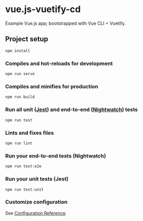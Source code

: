 # vue.js-vuetify-cd
Example Vue.js app; bootstrapped with Vue CLI + Vuetify.

## Project setup
```
npm install
```

### Compiles and hot-reloads for development
```
npm run serve
```

### Compiles and minifies for production
```
npm run build
```

### Run all unit ([Jest](https://jestjs.io/)) and end-to-end ([Nightwatch](https://nightwatchjs.org/)) tests
```
npm run test
```

### Lints and fixes files
```
npm run lint
```

### Run your end-to-end tests (Nightwatch)
```
npm run test:e2e
```

### Run your unit tests (Jest)
```
npm run test:unit
```

### Customize configuration
See [Configuration Reference](https://cli.vuejs.org/config/).
